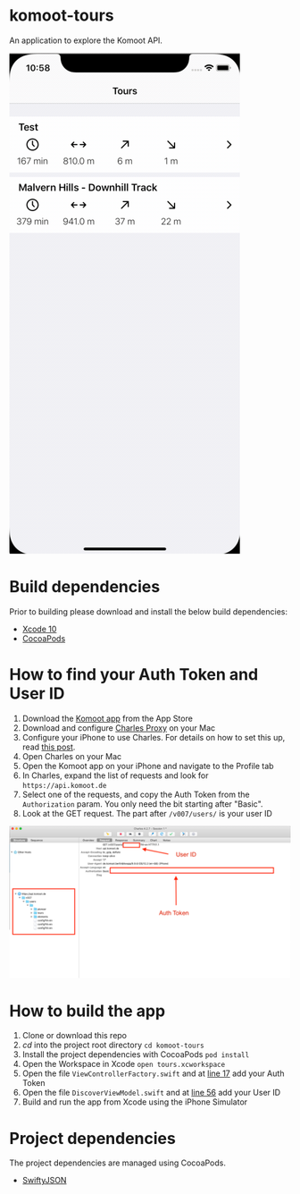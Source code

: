 # komoot-tours
An application to explore the Komoot API.

![](https://github.com/Ross-Gibson/komoot-tours/blob/master/tours.gif)



# Build dependencies

Prior to building please download and install the below build dependencies:

- [Xcode 10](https://developer.apple.com/xcode/)
- [CocoaPods](https://cocoapods.org)



# How to find your Auth Token and User ID

1. Download the [Komoot app](https://www.komoot.com) from the App Store
2. Download and configure [Charles Proxy](https://www.charlesproxy.com) on your Mac
3. Configure your iPhone to use Charles. For details on how to set this up, read [this post](https://www.charlesproxy.com/documentation/faqs/using-charles-from-an-iphone/).
4. Open Charles on your Mac
5. Open the Komoot app on your iPhone and navigate to the Profile tab
6. In Charles, expand the list of requests and look for `https://api.komoot.de`
7. Select one of the requests, and copy the Auth Token from the `Authorization` param. You only need the bit starting after "Basic".
8. Look at the GET request. The part after `/v007/users/` is your user ID

![](https://github.com/Ross-Gibson/komoot-tours/blob/master/charles.png)



# How to build the app

1. Clone or download this repo
2. *cd* into the project root directory
`cd komoot-tours`
3. Install the project dependencies with CocoaPods
`pod install`
4. Open the Workspace in Xcode
`open tours.xcworkspace`
5. Open the file `ViewControllerFactory.swift` and at [line 17](https://github.com/Ross-Gibson/komoot-tours/blob/master/tours/Coordinator/Factory/ViewControllerFactory.swift#L17) add your Auth Token
6. Open the file `DiscoverViewModel.swift` and at [line 56](https://github.com/Ross-Gibson/komoot-tours/blob/master/tours/Scenes/Discover/DiscoverViewModel.swift#L56) add your User ID
7. Build and run the app from Xcode using the iPhone Simulator



# Project dependencies

The project dependencies are managed using CocoaPods.

- [SwiftyJSON](https://github.com/SwiftyJSON/SwiftyJSON)
